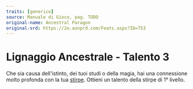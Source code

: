 ```yaml
---
traits: [generico]
source: Manuale di Gioco, pag. TODO
original-name: Ancestral Paragon
original-srd: https://2e.aonprd.com/Feats.aspx?ID=753
---
```


# Lignaggio Ancestrale - Talento 3

Che sia causa dell'istinto, dei tuoi studi o della magia, hai una connessione
molto profonda con la tua [stirpe](/stirpi). Ottieni un talento della stirpe di
1° livello.
